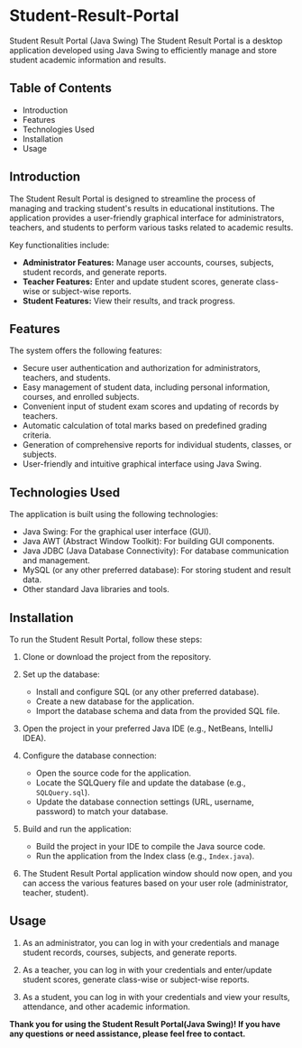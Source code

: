 # Student-Result-Portal
Student Result Portal (Java Swing)
The Student Result Portal is a desktop application developed using Java Swing to efficiently manage and store student academic information and results.

## Table of Contents
* Introduction
* Features
* Technologies Used
* Installation
* Usage

## Introduction
The Student Result Portal is designed to streamline the process of managing and tracking student's results in educational institutions. The application provides a user-friendly graphical interface for administrators, teachers, and students to perform various tasks related to academic results.

Key functionalities include:

* **Administrator Features:** Manage user accounts, courses, subjects, student records, and generate reports.
* **Teacher Features:** Enter and update student scores, generate class-wise or subject-wise reports.
* **Student Features:** View their results, and track progress.

## Features
The system offers the following features:

* Secure user authentication and authorization for administrators, teachers, and students.
* Easy management of student data, including personal information, courses, and enrolled subjects.
* Convenient input of student exam scores and updating of records by teachers.
* Automatic calculation of total marks based on predefined grading criteria.
* Generation of comprehensive reports for individual students, classes, or subjects.
* User-friendly and intuitive graphical interface using Java Swing.

## Technologies Used
The application is built using the following technologies:

* Java Swing: For the graphical user interface (GUI).
* Java AWT (Abstract Window Toolkit): For building GUI components.
* Java JDBC (Java Database Connectivity): For database communication and management.
* MySQL (or any other preferred database): For storing student and result data.
* Other standard Java libraries and tools.

## Installation
To run the Student Result Portal, follow these steps:

1. Clone or download the project from the repository.

2. Set up the database:

    * Install and configure SQL (or any other preferred database).
    * Create a new database for the application.
    * Import the database schema and data from the provided SQL file.
3. Open the project in your preferred Java IDE (e.g., NetBeans, IntelliJ IDEA).

4. Configure the database connection:

    * Open the source code for the application.
    * Locate the SQLQuery file and update the database (e.g., `SQLQuery.sql`).
    * Update the database connection settings (URL, username, password) to match your database.
5. Build and run the application:

    * Build the project in your IDE to compile the Java source code.
    * Run the application from the Index class (e.g., `Index.java`).
6. The Student Result Portal application window should now open, and you can access the various features based on your user role (administrator, teacher, student).

## Usage
1. As an administrator, you can log in with your credentials and manage student records, courses, subjects, and generate reports.

2. As a teacher, you can log in with your credentials and enter/update student scores, generate class-wise or subject-wise reports.

3. As a student, you can log in with your credentials and view your results, attendance, and other academic information.

**Thank you for using the Student Result Portal(Java Swing)! If you have any questions or need assistance, please feel free to contact.**

